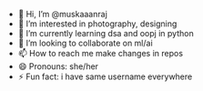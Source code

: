 - 👋 Hi, I’m @muskaaanraj
- 👀 I’m interested in photography, designing
- 🌱 I’m currently learning dsa and oopj in python
- 💞️ I’m looking to collaborate on ml/ai
- 📫 How to reach me make changes in repos
- 😄 Pronouns: she/her
- ⚡ Fun fact: i have same username everywhere

<!---
muskaaanraj/muskaaanraj is a ✨ special ✨ repository because its `README.md` (this file) appears on your GitHub profile.
You can click the Preview link to take a look at your changes.
--->
